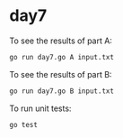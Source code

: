 # day7
To see the results of part A:

```bash
go run day7.go A input.txt
```

To see the results of part B:

```bash
go run day7.go B input.txt
```

To run unit tests:

```bash
go test
```
